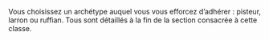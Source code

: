 ﻿---
id: class_cunning_fr.md#archétype-de-débrouillard
name: Archétype de débrouillard
---
Vous choisissez un archétype auquel vous vous efforcez d’adhérer : pisteur, larron ou ruffian. Tous sont détaillés à la fin de la section consacrée à cette classe.

